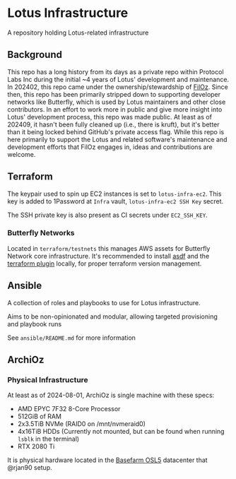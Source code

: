 # Lotus Infrastructure

A repository holding Lotus-related infrastructure

## Background

This repo has a long history from its days as a private repo within Protocol Labs Inc during the initial ~4 years of Lotus' development and maintenance.  In 202402, this repo came under the ownership/stewardship of [FilOz](http://filoz.org/).  Since then, this repo has been primarily stripped down to supporting developer networks like Butterfly, which is used by Lotus maintainers and other close contributors.  In an effort to work more in public and give more insight into Lotus' development process, this repo was made public.  At least as of 202409, it hasn't been fully cleaned up (i.e., there is kruft), but it's better than it being locked behind GitHub's private access flag.  While this repo is here primarily to support the Lotus and related software's maintenance and development efforts that FilOz engages in, ideas and contributions are welcome.

## Terraform

The keypair used to spin up EC2 instances is set to `lotus-infra-ec2`. This key is added to 1Password at `Infra` vault, `lotus-infra-ec2 SSH Key` secret.

The SSH private key is also present as CI secrets under `EC2_SSH_KEY`.

### Butterfly Networks  

Located in `terraform/testnets` this manages AWS assets for Butterfly Network core infrastructure.
It's recommended to install [asdf](https://github.com/asdf-vm/asdf) and the [terraform plugin](https://github.com/asdf-community/asdf-hashicorp) locally, for proper terraform version management.

## Ansible

A collection of roles and playbooks to use for Lotus infrastructure.

Aims to be non-opinionated and modular, allowing targeted provisioning and playbook runs

See `ansible/README.md` for more information

## ArchiOz
### Physical Infrastructure
At least as of 2024-08-01, ArchiOz is single machine with these specs:
- AMD EPYC 7F32 8-Core Processor
- 512GiB of RAM
- 2x3.5TiB NVMe (RAID0 on /mnt/nvmeraid0)
- 4x16TiB HDDs (Currently not mounted, but can be found when running `lsblk` in the terminal)
- RTX 2080 Ti

It is physical hardware located in the [Basefarm OSL5](https://www.datacentermap.com/norway/oslo/basefarm-osl5/) datacenter that @rjan90 setup.
